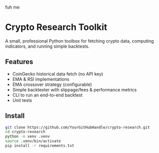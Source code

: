 fuh me

# Crypto Research Toolkit

A small, professional Python toolbox for fetching crypto data, computing indicators, and running simple backtests.

## Features
- CoinGecko historical data fetch (no API key)
- EMA & RSI implementations
- EMA crossover strategy (configurable)
- Simple backtester with slippage/fees & performance metrics
- CLI to run an end-to-end backtest
- Unit tests

## Install
```bash
git clone https://github.com/YourGitHubHandle/crypto-research.git
cd crypto-research
python -m venv .venv
source .venv/bin/activate
pip install -r requirements.txt
